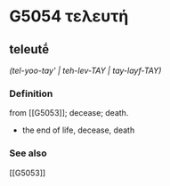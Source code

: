 # G5054 τελευτή

## teleutḗ

_(tel-yoo-tay' | teh-lev-TAY | tay-layf-TAY)_

### Definition

from [[G5053]]; decease; death.

- the end of life, decease, death

### See also

[[G5053]]

